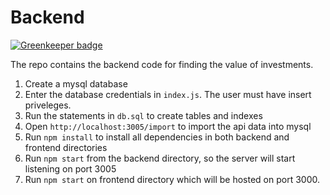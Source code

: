 # Backend

[![Greenkeeper badge](https://badges.greenkeeper.io/ayush000/investment-backend.svg)](https://greenkeeper.io/)

The repo contains the backend code for finding the value of investments.

1. Create a mysql database
2. Enter the database credentials in `index.js`. The user must have insert priveleges.
3. Run the statements in `db.sql` to create tables and indexes
4. Open `http://localhost:3005/import` to import the api data into mysql
4. Run `npm install` to install all dependencies in both backend and frontend directories
5. Run `npm start` from the backend directory, so the server will start listening on port 3005
6. Run `npm start` on frontend directory which will be hosted on port 3000.